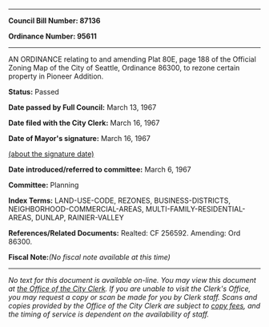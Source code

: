 

********

**Council Bill Number: 87136**
   
**Ordinance Number: 95611**
********

 AN ORDINANCE relating to and amending Plat 80E, page 188 of the Official Zoning Map of the City of Seattle, Ordinance 86300, to rezone certain property in Pioneer Addition.

**Status:** Passed
   
**Date passed by Full Council:** March 13, 1967
   
**Date filed with the City Clerk:** March 16, 1967
   
**Date of Mayor's signature:** March 16, 1967
   
[(about the signature date)](/~public/approvaldate.htm)
   
   
   
**Date introduced/referred to committee:** March 6, 1967
   
**Committee:** Planning
   
   
**Index Terms:** LAND-USE-CODE, REZONES, BUSINESS-DISTRICTS, NEIGHBORHOOD-COMMERCIAL-AREAS, MULTI-FAMILY-RESIDENTIAL-AREAS, DUNLAP, RAINIER-VALLEY

**References/Related Documents:** Realted: CF 256592. Amending: Ord 86300.

**Fiscal Note:**_(No fiscal note available at this time)_
********

_No text for this document is available on-line. You may view this document at [the Office of the City Clerk](http://www.seattle.gov/leg/clerk/contactUs.htm). If you are unable to visit the Clerk's Office, you may request a copy or scan be made for you by Clerk staff. Scans and copies provided by the Office of the City Clerk are subject to [copy fees](http://clerk.seattle.gov/~public/clerkfees.htm), and the timing of service is dependent on the availability of staff._

